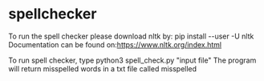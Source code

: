 # spellchecker

To run the spell checker please download nltk by: pip install --user -U nltk
Documentation can be found on:https://www.nltk.org/index.html


To run spell checker, type python3 spell_check.py "input file" 
The program will return misspelled words in a txt file called misspelled
